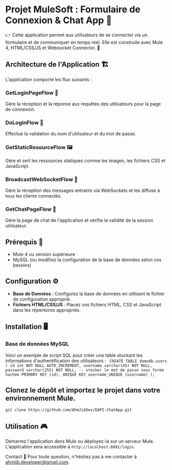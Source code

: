 # Projet MuleSoft : Formulaire de Connexion & Chat App 🚀

👉 Cette application permet aux utilisateurs de se connecter via un formulaire et de communiquer en temps réel. Elle est construite avec Mule 4, HTML/CSS/JS et Websocket Connector. 🎉

## Architecture de l'Application 🏗️

L'application comporte les flux suivants :

### GetLoginPageFlow 📄
Gère la réception et la réponse aux requêtes des utilisateurs pour la page de connexion.

### DoLoginFlow 🔑
Effectue la validation du nom d'utilisateur et du mot de passe.

### GetStaticResourceFlow 🖼️
Gère et sert les ressources statiques comme les images, les fichiers CSS et JavaScript.

### BroadcastWebSocketFlow 📡
Gère la réception des messages entrants via WebSockets et les diffuse à tous les clients connectés.

### GetChatPageFlow 💬
Gère la page de chat de l'application et vérifie la validité de la session utilisateur.

## Prérequis 🧰
- Mule 4 ou version supérieure
- MySQL (ou modifiez la configuration de la base de données selon vos besoins)

## Configuration ⚙️
- **Base de Données** : Configurez la base de données en utilisant le fichier de configuration approprié.
- **Fichiers HTML/CSS/JS** : Placez vos fichiers HTML, CSS et JavaScript dans les répertoires appropriés.

## Installation 🖥️

### Base de données MySQL
Voici un exemple de script SQL pour créer une table stockant les informations d'authentification des utilisateurs :
`
CREATE TABLE demodb.users (
  id int NOT NULL AUTO_INCREMENT,
  username varchar(45) NOT NULL,
  password varchar(255) NOT NULL, -- stocker le mot de passe sous forme hachée
  PRIMARY KEY (id),
  UNIQUE KEY username_UNIQUE (username)
);`

## Clonez le dépôt et importez le projet dans votre environnement Mule.
`git clone https://github.com/AhmJibDev/EAPI-ChatApp.git`

## Utilisation 🎮
Démarrez l'application dans Mule ou déployez-la sur un serveur Mule. L'application sera accessible à `http://localhost:8091/login`.

Contact 📧
Pour toute question, n'hésitez pas à me contacter à ahmjib.developer@gmail.com.

